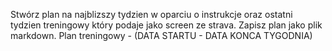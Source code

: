 Stwórz plan na najblizszy tydzien w oparciu o instrukcje oraz ostatni tydzien treningowy który podaje jako screen ze strava. Zapisz plan jako plik markdown. Plan treningowy - (DATA STARTU - DATA KONCA TYGODNIA)
